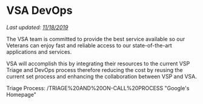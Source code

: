 # VSA DevOps
*Last updated: [11/18/2019](#document-history)*

The VSA team is committed to provide the best service available so our Veterans can enjoy fast and reliable access to our state-of-the-art applications and services.

VSA will accomplish this by integrating their resources to the current VSP Triage and DevOps process therefore reducing the cost by reusing the current set process and enhancing the collaboration between VSP and VSA.

Triage Process: /TRIAGE%20AND%20ON-CALL%20PROCESS "Google's Homepage"


